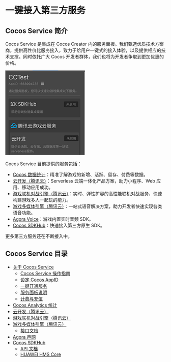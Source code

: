 # 一键接入第三方服务

## Cocos Service 简介

Cocos Service 是集成在 Cocos Creator 内的服务面板。我们甄选优质技术方案商，提供高性价比服务接入，致力于给用户一键式的接入体验，以及提供相应的技术支撑。同时依托广大 Cocos 开发者群体，我们也将为开发者争取到更加优惠的价格。

![](image/service.png)

Cocos Service 目前提供的服务包括：

- [Cocos 数据统计](https://www.cocos.com/analytics/)：精准了解游戏的新增、活跃、留存、付费等数据。
- [云开发（腾讯云）](https://cloud.tencent.com/product/tcb)：Serverless 云端一体化产品方案，助力小程序、Web 应用、移动应用成功。
- [游戏联机对战引擎（腾讯云）](https://cloud.tencent.com/product/mgobe)：实时、弹性扩容的高性能联机对战服务，快速构建游戏多人一起玩的能力。
- [游戏多媒体引擎（腾讯云）](https://cloud.tencent.com/product/gme)：一站式语音解决方案，助力开发者快速实现各类语音功能。
- [Agora Voice](https://www.agora.io/cn/)：游戏内置实时音频 SDK。
- [Cocos SDKHub](sdkhub.md)：快速接入第三方原生 SDK。

更多第三方服务还在不断接入中。

## Cocos Service 目录

- [关于 Cocos Service](about-cocos-service.md)
    - [Cocos Service 操作指南](user-guide.md)
    - [设定 Cocos AppID](setting-cocos-appid.md)
    - [一键开通服务](oneclick-provisioning.md)
    - [服务面板说明](about-service-panel.md)
    - [计费与充值](billing-and-charge.md)
- [Cocos Analytics 统计](cocos-analytics.md)
- [云开发（腾讯云）](tcb.md)
- [游戏联机对战引擎（腾讯云）](mgobe.md)
- [游戏多媒体引擎（腾讯云）](gme.md)
    - [接口文档](gme-api-docs.md)
- [Agora 声网](agora.md)
- [Cocos SDKHub](sdkhub.md)
    - [API 文档](https://docs.cocos.com/service/api/modules/sdkhub.html)
    - [HUAWEI HMS Core](sdkhub-plugins/sdkhub-hms.md)
